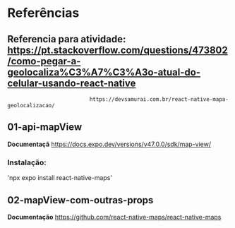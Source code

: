 # Referências

## Referencia para atividade: https://pt.stackoverflow.com/questions/473802/como-pegar-a-geolocaliza%C3%A7%C3%A3o-atual-do-celular-usando-react-native

                              https://devsamurai.com.br/react-native-mapa-geolocalizacao/

## 01-api-mapView

**Documentaçã** https://docs.expo.dev/versions/v47.0.0/sdk/map-view/

### Instalação:

'npx expo install react-native-maps'

## 02-mapView-com-outras-props

**Documentação** https://github.com/react-native-maps/react-native-maps
